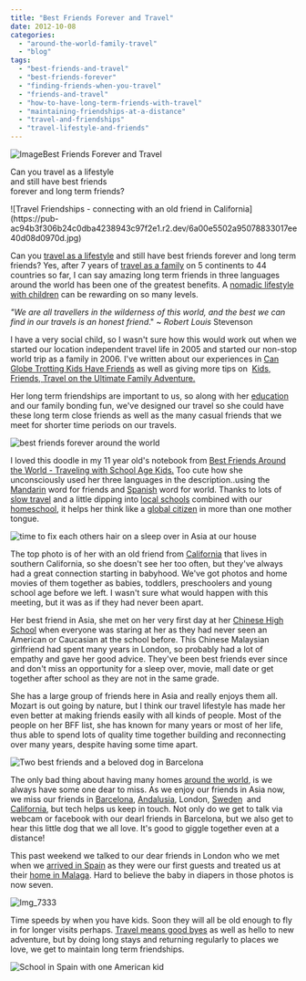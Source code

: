```yaml
---
title: "Best Friends Forever and Travel"
date: 2012-10-08
categories: 
  - "around-the-world-family-travel"
  - "blog"
tags: 
  - "best-friends-and-travel"
  - "best-friends-forever"
  - "finding-friends-when-you-travel"
  - "friends-and-travel"
  - "how-to-have-long-term-friends-with-travel"
  - "maintaining-friendships-at-a-distance"
  - "travel-and-friendships"
  - "travel-lifestyle-and-friends"
---
```


![Image](https://pub-ac94b3f306b24c0dba4238943c97f2e1.r2.dev/6a00e5502a95078833017c32648271970b.jpg)Best Friends Forever and Travel  
  
Can you travel as a lifestyle  
and still have best friends  
forever and long term friends?

<!--more--> ![Travel Friendships - connecting with an old friend in California](https://pub-ac94b3f306b24c0dba4238943c97f2e1.r2.dev/6a00e5502a95078833017ee40d08d0970d.jpg)  
  
  
Can you [travel as a lifestyle](http://soultravelers3new.local/2011/07/what-our-nomadic-travel-lifestyle-looks-like-family-fun.html "travel as a lifestyle") and still have best friends forever and long term friends? Yes, after 7 years of [travel as a family](http://soultravelers3new.local/2009/04/how-to-travel-the-world-as-a-digital-nomad-family.html "world travel as a family") on 5 continents to 44 countries so far, I can say amazing long term friends in three languages around the world has been one of the greatest benefits. A [nomadic lifestyle with children](http://soultravelers3new.local/2012/06/nomadic-lifestyle-with-children-.html "nomadic lifestyle with children") can be rewarding on so many levels.  
  
_"We are all travellers in the wilderness of this world, and the best we can find in our travels is an honest friend_." ~ _Robert Louis_ Stevenson  
  
I have a very social child, so I wasn't sure how this would work out when we started our location independent travel life in 2005 and started our non-stop world trip as a family in 2006. I've written about our experiences in [Can Globe Trotting Kids Have Friends](http://soultravelers3new.local/2010/05/globe-trotting-location-independent-kids-friends-perpetual-travelers-tck-long-term-family-travel-.html "Can globe trotting kids have friends") as well as giving more tips on  [Kids, Friends, Travel on the Ultimate Family Adventure.](http://soultravelers3new.local/2011/02/kids-friends-travel-on-the-ultimate-family-adventure.html "kids, friends and travel on ultimate family adventure")  
  
Her long term friendships are important to us, so along with her [education](http://soultravelers3new.local/2012/09/how-to-homeschool-through-travel-with-a-gifted-child-.html "homeschool through travel ") and our family bonding fun, we've designed our travel so she could have these long term close friends as well as the many casual friends that we meet for shorter time periods on our travels.  
  
  
  
![best friends forever around the world](https://pub-ac94b3f306b24c0dba4238943c97f2e1.r2.dev/6a00e5502a95078833017ee4081f78970d.jpg)  
  
I loved this doodle in my 11 year old's notebook from [Best Friends Around the World - Traveling with School Age Kids.](http://soultravelers3new.local/2012/04/best-friends-around-the-world-traveling-with-school-age-kids.html "best friends around the world traveling with a school age child") Too cute how she unconsciously used her three languages in the description..using the [Mandarin](http://soultravelers3new.local/2011/01/only-american-girl-in-an-all-mandarin-school-chinese-immersion-in-language-culture-through-school.html "Mandarin school in asia") word for friends and [Spanish](http://soultravelers3new.local/2010/07/schools-out-forever-expat-immersion-spanish-in-spain-digital-nomad-education-for-kids-who-travel.html "school in spain") word for world. Thanks to lots of [slow travel](http://soultravelers3new.local/2011/11/slow-travel.html "slow travel") and a little dipping into [local schools](http://soultravelers3new.local/2012/06/why-learn-mandarin-in-tropical-asia-penang.html "how to go to local school in Asia for Mandarin") combined with our [homeschool](http://soultravelers3new.local/2010/04/family-travel-homeschool-education-global-students-lifestyle-design-location-independent-4hww-around.html "homeschool and travel"), it helps her think like a [global citizen](http://soultravelers3new.local/2012/05/global-citizens-spanish-and-mandarin-immersion.html "global citizen") in more than one mother tongue.  
  
![time to fix each others hair on a sleep over in Asia at our house](https://pub-ac94b3f306b24c0dba4238943c97f2e1.r2.dev/6a00e5502a95078833017d3c92daf7970c.jpg)  
  
The top photo is of her with an old friend from [California](http://soultravelers3new.local/2012/08/top-10-california-destinations.html "california travel") that lives in southern California, so she doesn't see her too often, but they've always had a great connection starting in babyhood. We've got photos and home movies of them together as babies, toddlers, preschoolers and young school age before we left. I wasn't sure what would happen with this meeting, but it was as if they had never been apart.  
  
Her best friend in Asia, she met on her very first day at her [Chinese High School](http://soultravelers3new.local/2011/01/only-american-girl-in-an-all-mandarin-school-chinese-immersion-in-language-culture-through-school.html "Only American in Chinese high school") when everyone was staring at her as they had never seen an American or Caucasian at the school before. This Chinese Malaysian girlfriend had spent many years in London, so probably had a lot of empathy and gave her good advice. They've been best friends ever since and don't miss an opportunity for a sleep over, movie, mall date or get together after school as they are not in the same grade.  
  
She has a large group of friends here in Asia and really enjoys them all. Mozart is out going by nature, but I think our travel lifestyle has made her even better at making friends easily with all kinds of people. Most of the people on her BFF list, she has known for many years or most of her life, thus able to spend lots of quality time together building and reconnecting over many years, despite having some time apart.  
  
  
![Two best friends and a beloved dog in Barcelona](https://pub-ac94b3f306b24c0dba4238943c97f2e1.r2.dev/6a00e5502a95078833017d3c92bb43970c.jpg)  
  
The only bad thing about having many homes [around the world](http://soultravelers3new.local/2010/04/around-the-world-family-travel-soultravelers3-digital-nomad-global-international-family-travel.html "around the world family travel"), is we always have some one dear to miss. As we enjoy our friends in Asia now, we miss our friends in [Barcelona](http://soultravelers3new.local/2011/06/delicious-dinner-in-barcelona.html "Barcelona"), [Andalusia](http://soultravelers3new.local/2011/08/family-travel-spain-photo-andalusia.html "Andalusia"), London, [Sweden](http://soultravelers3new.local/2011/09/international-kids-water-fun-european-style.html "swedish friends camping together")  and [California](http://soultravelers3new.local/2012/02/beautiful-capitola-californias-oldest-beach.html "California"), but tech helps us keep in touch. Not only do we get to talk via webcam or facebook with our dearl friends in Barcelona, but we also get to hear this little dog that we all love. It's good to giggle together even at a distance!  
  
This past weekend we talked to our dear friends in London who we met when we [arrived in Spain](http://soultravelers3new.local/2006/11/first-guests-in.html#more "winter in spain") as they were our first guests and treated us at their [home in Malaga](http://soultravelers3new.local/2007/02/marvelous-meal.html "malaga meal"). Hard to believe the baby in diapers in those photos is now seven.  
  
![Img_7333](https://pub-ac94b3f306b24c0dba4238943c97f2e1.r2.dev/6a00e5502a95078833017c3264e207970b.png)  
  
  
  
  
  
  
  
  
  
  
  
  
  
  
  
  
  
  

  
Time speeds by when you have kids. Soon they will all be old enough to fly in for longer visits perhaps. [Travel means good byes](http://soultravelers3new.local/2012/02/travel-means-goodbyes.html "travel means good byes") as well as hello to new adventure, but by doing long stays and returning regularly to places we love, we get to maintain long term friendships.  
  
![School in Spain with one American kid](https://pub-ac94b3f306b24c0dba4238943c97f2e1.r2.dev/6a00e5502a95078833017c326571fd970b.jpg)
